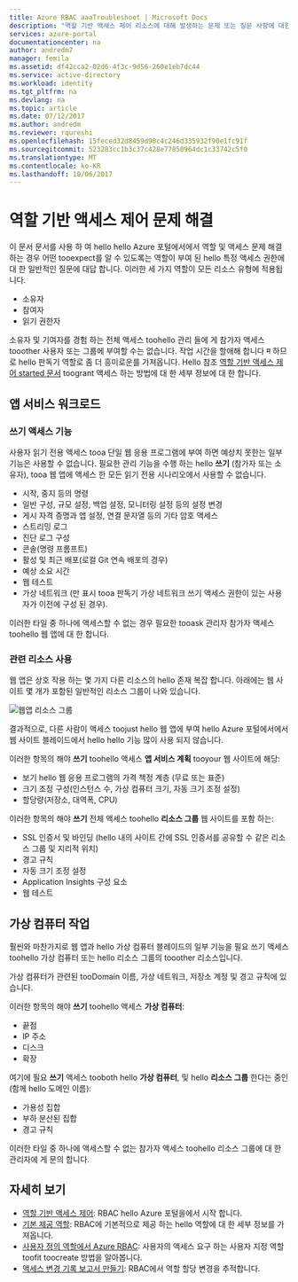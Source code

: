 ```yaml
---
title: Azure RBAC aaaTroubleshoot | Microsoft Docs
description: "역할 기반 액세스 제어 리소스에 대해 발생하는 문제 또는 질문 사항에 대한 도움말을 봅니다."
services: azure-portal
documentationcenter: na
author: andredm7
manager: femila
ms.assetid: df42cca2-02d6-4f3c-9d56-260e1eb7dc44
ms.service: active-directory
ms.workload: identity
ms.tgt_pltfrm: na
ms.devlang: na
ms.topic: article
ms.date: 07/12/2017
ms.author: andredm
ms.reviewer: rqureshi
ms.openlocfilehash: 15feced32d8459d90c4c246d335932f90e1fc91f
ms.sourcegitcommit: 523283cc1b3c37c428e77850964dc1c33742c5f0
ms.translationtype: MT
ms.contentlocale: ko-KR
ms.lasthandoff: 10/06/2017
---
```

# <a name="role-based-access-control-troubleshooting"></a>역할 기반 액세스 제어 문제 해결

이 문서 문서를 사용 하 여 hello hello Azure 포털에서에서 역할 및 액세스 문제 해결 하는 경우 어떤 tooexpect를 알 수 있도록는 역할이 부여 된 hello 특정 액세스 권한에 대 한 일반적인 질문에 대답 합니다. 이러한 세 가지 역할이 모든 리소스 유형에 적용됩니다.

* 소유자  
* 참여자  
* 읽기 권한자  

소유자 및 기여자를 경험 하는 전체 액세스 toohello 관리 들에 게 참가자 액세스 tooother 사용자 또는 그룹에 부여할 수는 없습니다. 작업 시간을 할애해 합니다 म 하므로 hello 판독기 역할로 좀 더 흥미로운를 가져옵니다. Hello 참조 [역할 기반 액세스 제어 started 문서](role-based-access-control-configure.md) toogrant 액세스 하는 방법에 대 한 세부 정보에 대 한 합니다.

## <a name="app-service-workloads"></a>앱 서비스 워크로드
### <a name="write-access-capabilities"></a>쓰기 액세스 기능
사용자 읽기 전용 액세스 tooa 단일 웹 응용 프로그램에 부여 하면 예상치 못한는 일부 기능은 사용할 수 없습니다. 필요한 관리 기능을 수행 하는 hello **쓰기** (참가자 또는 소유자), tooa 웹 앱에 액세스 한 모든 읽기 전용 시나리오에서 사용할 수 없습니다.

* 시작, 중지 등의 명령
* 일반 구성, 규모 설정, 백업 설정, 모니터링 설정 등의 설정 변경
* 게시 자격 증명과 앱 설정, 연결 문자열 등의 기타 암호 액세스
* 스트리밍 로그
* 진단 로그 구성
* 콘솔(명령 프롬프트)
* 활성 및 최근 배포(로컬 Git 연속 배포의 경우)
* 예상 소요 시간
* 웹 테스트
* 가상 네트워크 (만 표시 tooa 판독기 가상 네트워크 쓰기 액세스 권한이 있는 사용자가 이전에 구성 된 경우).

이러한 타일 중 하나에 액세스할 수 없는 경우 필요한 tooask 관리자 참가자 액세스 toohello 웹 앱에 대 한 합니다.

### <a name="dealing-with-related-resources"></a>관련 리소스 사용
웹 앱은 상호 작용 하는 몇 가지 다른 리소스의 hello 존재 복잡 합니다. 아래에는 웹 사이트 몇 개가 포함된 일반적인 리소스 그룹이 나와 있습니다.

![웹앱 리소스 그룹](./media/role-based-access-control-troubleshooting/website-resource-model.png)

결과적으로, 다른 사람이 액세스 toojust hello 웹 앱에 부여 hello Azure 포털에서에서 웹 사이트 블레이드에서 hello hello 기능 많이 사용 되지 않습니다.

이러한 항목의 해야 **쓰기** toohello 액세스 **앱 서비스 계획** tooyour 웹 사이트에 해당:  

* 보기 hello 웹 응용 프로그램의 가격 책정 계층 (무료 또는 표준)  
* 크기 조정 구성(인스턴스 수, 가상 컴퓨터 크기, 자동 크기 조정 설정)  
* 할당량(저장소, 대역폭, CPU)  

이러한 항목의 해야 **쓰기** 전체 액세스 toohello **리소스 그룹** 웹 사이트를 포함 하는:  

* SSL 인증서 및 바인딩 (hello 내의 사이트 간에 SSL 인증서를 공유할 수 같은 리소스 그룹 및 지리적 위치)  
* 경고 규칙  
* 자동 크기 조정 설정  
* Application Insights 구성 요소  
* 웹 테스트  

## <a name="virtual-machine-workloads"></a>가상 컴퓨터 작업
훨씬와 마찬가지로 웹 앱과 hello 가상 컴퓨터 블레이드의 일부 기능을 필요 쓰기 액세스 toohello 가상 컴퓨터 또는 hello 리소스 그룹의 tooother 리소스입니다.

가상 컴퓨터가 관련된 tooDomain 이름, 가상 네트워크, 저장소 계정 및 경고 규칙에 있습니다.

이러한 항목의 해야 **쓰기** toohello 액세스 **가상 컴퓨터**:

* 끝점  
* IP 주소  
* 디스크  
* 확장  

여기에 필요 **쓰기** 액세스 tooboth hello **가상 컴퓨터**, 및 hello **리소스 그룹** 한다는 중인 (함께 hello 도메인 이름):  

* 가용성 집합  
* 부하 분산된 집합  
* 경고 규칙  

이러한 타일 중 하나에 액세스할 수 없는 참가자 액세스 toohello 리소스 그룹에 대 한 관리자에 게 문의 합니다.

## <a name="see-more"></a>자세히 보기
* [역할 기반 액세스 제어](role-based-access-control-configure.md): RBAC hello Azure 포털을에서 시작 합니다.
* [기본 제공 역할](role-based-access-built-in-roles.md): RBAC에 기본적으로 제공 하는 hello 역할에 대 한 세부 정보를 가져옵니다.
* [사용자 정의 역할에서 Azure RBAC](role-based-access-control-custom-roles.md): 사용자의 액세스 요구 하는 사용자 지정 역할 toofit toocreate 방법을 알아봅니다.
* [액세스 변경 기록 보고서 만들기](role-based-access-control-access-change-history-report.md): RBAC에서 역할 할당 변경을 추적합니다.

